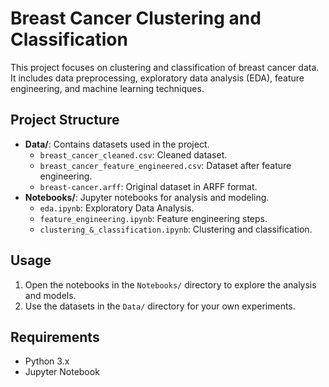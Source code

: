 # Breast Cancer Clustering and Classification

This project focuses on clustering and classification of breast cancer data. It includes data preprocessing, exploratory data analysis (EDA), feature engineering, and machine learning techniques.

## Project Structure

- **Data/**: Contains datasets used in the project.
  - `breast_cancer_cleaned.csv`: Cleaned dataset.
  - `breast_cancer_feature_engineered.csv`: Dataset after feature engineering.
  - `breast-cancer.arff`: Original dataset in ARFF format.
- **Notebooks/**: Jupyter notebooks for analysis and modeling.
  - `eda.ipynb`: Exploratory Data Analysis.
  - `feature_engineering.ipynb`: Feature engineering steps.
  - `clustering_&_classification.ipynb`: Clustering and classification.

## Usage

1. Open the notebooks in the `Notebooks/` directory to explore the analysis and models.
2. Use the datasets in the `Data/` directory for your own experiments.

## Requirements

- Python 3.x
- Jupyter Notebook
